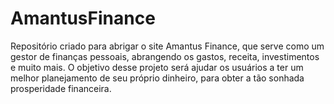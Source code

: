 # AmantusFinance
Repositório criado para abrigar o site Amantus Finance, que serve como um gestor de finanças pessoais, abrangendo os gastos, receita, investimentos e muito mais. O objetivo desse projeto será ajudar os usuários a ter um melhor planejamento de seu próprio dinheiro, para obter a tão sonhada prosperidade financeira.
